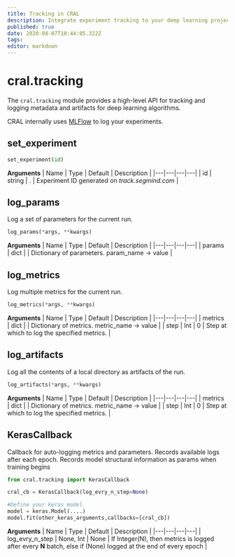 ```yaml
---
title: Tracking in CRAL
description: Integrate experiment tracking to your deep learning project.
published: true
date: 2020-08-07T10:44:05.322Z
tags: 
editor: markdown
---
```


# cral.tracking
The `cral.tracking` module provides a high-level API for tracking and logging metadata and artifacts for deep learning algorithms.

CRAL internally uses [MLFlow](https://mlflow.org/) to log your experiments.

## set_experiment
```py
set_experiment(id)
```
**Arguments**
| Name | Type | Default | Description |
|---|---|---|---|
| id | string | . | Experiment ID generated on *track.segmind.com*  |

## log_params
Log a set of parameters for the current run. 
[](log_param)
```py
log_params(*args, **kwargs)
```
**Arguments**
| Name | Type | Default | Description |
|---|---|---|---|
| params | dict | | Dictionary of parameters. param_name -> value  |

## log_metrics
Log multiple metrics for the current run. 
```py
log_metrics(*args, **kwargs)
```

**Arguments**
| Name | Type | Default | Description |
|---|---|---|---|
| metrics | dict | | Dictionary of metrics. metric_name -> value |
| step | Int | 0 | Step at which to log the specified metrics. |

## log_artifacts
Log all the contents of a local directory as artifacts of the run. 
```py
log_artifacts(*args, **kwargs)
```

**Arguments**
| Name | Type | Default | Description |
|---|---|---|---|
| metrics | dict | | Dictionary of metrics. metric_name -> value |
| step | Int | 0 | Step at which to log the specified metrics. |

## KerasCallback
Callback for auto-logging metrics and parameters. Records available logs after each epoch. Records model structural information as params when training begins
```py
from cral.tracking import KerasCallback

cral_cb = KerasCallback(log_evry_n_step=None)

#Define your keras model
model = keras.Model(....)
model.fit(other_keras_arguments,callbacks=[cral_cb])
```
**Arguments**
| Name | Type | Default | Description |
|---|---|---|---|
| log_evry_n_step | None, Int | None | If Integer(N), then metrics is logged after every **N** batch, else if (None) logged at the end of every epoch  |

